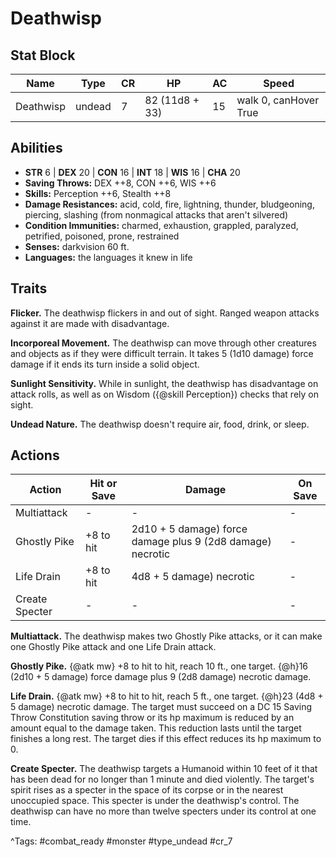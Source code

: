 # Deathwisp

## Stat Block

| Name | Type | CR | HP | AC | Speed |
|------|------|----|----|----|-------|
| Deathwisp | undead | 7 | 82 (11d8 + 33) | 15 | walk 0, canHover True |

## Abilities

- **STR** 6 | **DEX** 20 | **CON** 16 | **INT** 18 | **WIS** 16 | **CHA** 20
- **Saving Throws:** DEX ++8, CON ++6, WIS ++6  
- **Skills:** Perception ++6, Stealth ++8  
- **Damage Resistances:** acid, cold, fire, lightning, thunder, bludgeoning, piercing, slashing (from nonmagical attacks that aren't silvered)  
- **Condition Immunities:** charmed, exhaustion, grappled, paralyzed, petrified, poisoned, prone, restrained  
- **Senses:** darkvision 60 ft.  
- **Languages:** the languages it knew in life

## Traits

**Flicker.** The deathwisp flickers in and out of sight. Ranged weapon attacks against it are made with disadvantage.

**Incorporeal Movement.** The deathwisp can move through other creatures and objects as if they were difficult terrain. It takes 5 (1d10 damage) force damage if it ends its turn inside a solid object.

**Sunlight Sensitivity.** While in sunlight, the deathwisp has disadvantage on attack rolls, as well as on Wisdom ({@skill Perception}) checks that rely on sight.

**Undead Nature.** The deathwisp doesn't require air, food, drink, or sleep.


## Actions

| Action | Hit or Save | Damage | On Save |
|--------|--------------|--------|----------|
| Multiattack | - | - | - |
| Ghostly Pike | +8 to hit | 2d10 + 5 damage) force damage plus 9 (2d8 damage) necrotic | - |
| Life Drain | +8 to hit | 4d8 + 5 damage) necrotic | - |
| Create Specter | - | - | - |

**Multiattack.** The deathwisp makes two Ghostly Pike attacks, or it can make one Ghostly Pike attack and one Life Drain attack.

**Ghostly Pike.** {@atk mw} +8 to hit to hit, reach 10 ft., one target. {@h}16 (2d10 + 5 damage) force damage plus 9 (2d8 damage) necrotic damage.

**Life Drain.** {@atk mw} +8 to hit to hit, reach 5 ft., one target. {@h}23 (4d8 + 5 damage) necrotic damage. The target must succeed on a DC 15 Saving Throw Constitution saving throw or its hp maximum is reduced by an amount equal to the damage taken. This reduction lasts until the target finishes a long rest. The target dies if this effect reduces its hp maximum to 0.

**Create Specter.** The deathwisp targets a Humanoid within 10 feet of it that has been dead for no longer than 1 minute and died violently. The target's spirit rises as a specter in the space of its corpse or in the nearest unoccupied space. This specter is under the deathwisp's control. The deathwisp can have no more than twelve specters under its control at one time.


^Tags: #combat_ready #monster #type_undead #cr_7